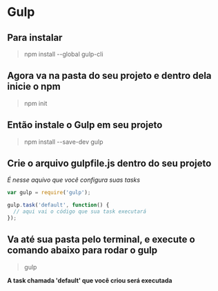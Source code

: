 # Gulp

## Para instalar
> npm install --global gulp-cli

## Agora va na pasta do seu projeto e dentro dela inicie o npm
> npm init

## Então instale o Gulp em seu projeto
> npm install --save-dev gulp

## Crie o arquivo gulpfile.js dentro do seu projeto
*É nesse aquivo que você configura suas tasks*

```javascript
var gulp = require('gulp');

gulp.task('default', function() {
  // aqui vai o código que sua task executará
});
```

## Va até sua pasta pelo terminal, e execute o comando abaixo para rodar o gulp
> gulp

**A task chamada 'default' que você criou será executada**
